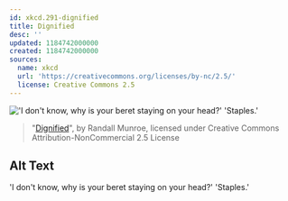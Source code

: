 ```yaml
---
id: xkcd.291-dignified
title: Dignified
desc: ''
updated: 1184742000000
created: 1184742000000
sources:
  name: xkcd
  url: 'https://creativecommons.org/licenses/by-nc/2.5/'
  license: Creative Commons 2.5
---
```

!['I don't know, why is your beret staying on your head?' 'Staples.'](https://imgs.xkcd.com/comics/dignified.png)
> "[Dignified](https://xkcd.com/291/)", by Randall Munroe, licensed under Creative Commons Attribution-NonCommercial 2.5 License

## Alt Text
'I don't know, why is your beret staying on your head?' 'Staples.'
